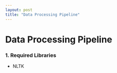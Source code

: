 ```yaml
---
layout: post
title: "Data Processing Pipeline"
---
```


# Data Processing Pipeline

### 1. Required Libraries

- NLTK